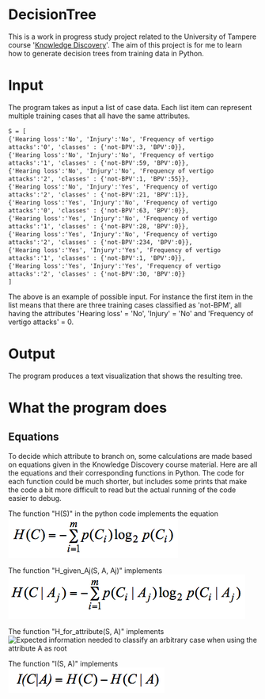 DecisionTree
============

This is a work in progress study project related to the University of Tampere course '[Knowledge Discovery](http://www.uta.fi/sis/tie/timu/timu_eng.html)'.
The aim of this project is for me to learn how to generate decision trees from training data in Python.

# Input

The program takes as input a list of case data. Each list item can represent multiple
training cases that all have the same attributes.

	S = [
	{'Hearing loss':'No', 'Injury':'No', 'Frequency of vertigo attacks':'0', 'classes' : {'not-BPV':3, 'BPV':0}},
	{'Hearing loss':'No', 'Injury':'No', 'Frequency of vertigo attacks':'1', 'classes' : {'not-BPV':59, 'BPV':0}},
	{'Hearing loss':'No', 'Injury':'No', 'Frequency of vertigo attacks':'2', 'classes' : {'not-BPV':1, 'BPV':55}},
	{'Hearing loss':'No', 'Injury':'Yes', 'Frequency of vertigo attacks':'2', 'classes' : {'not-BPV':21, 'BPV':1}},
	{'Hearing loss':'Yes', 'Injury':'No', 'Frequency of vertigo attacks':'0', 'classes' : {'not-BPV':63, 'BPV':0}},
	{'Hearing loss':'Yes', 'Injury':'No', 'Frequency of vertigo attacks':'1', 'classes' : {'not-BPV':28, 'BPV':0}},
	{'Hearing loss':'Yes', 'Injury':'No', 'Frequency of vertigo attacks':'2', 'classes' : {'not-BPV':234, 'BPV':0}},
	{'Hearing loss':'Yes', 'Injury':'Yes', 'Frequency of vertigo attacks':'1', 'classes' : {'not-BPV':1, 'BPV':0}},
	{'Hearing loss':'Yes', 'Injury':'Yes', 'Frequency of vertigo attacks':'2', 'classes' : {'not-BPV':30, 'BPV':0}}
	]

The above is an example of possible input. For instance the first item in the list means that there are three training cases
classified as 'not-BPM', all having the attributes 'Hearing loss' = 'No', 'Injury' = 'No' and 'Frequency of vertigo attacks' = 0.

# Output

The program produces a text visualization that shows the resulting tree.

# What the program does

## Equations

To decide which attribute to branch on, some calculations are made based on equations given in the Knowledge Discovery course material. Here are all the equations and their corresponding functions in Python. The code for each function could be much shorter, but includes some prints that make the code a bit more difficult to read but the actual running of the code easier to debug.

The function "H(S)" in the python code implements the equation
![Expected information needed to classify an arbitrary case in S](img/hc.png)

The function "H_given_Aj(S, A, Aj)" implements
![Expected information needed to classify an arbitrary case in S where Aj has the value A](img/h_given_aj.png)

The function "H_for_attribute(S, A)" implements
![Expected information needed to classify an arbitrary case when
using the attribute A as root](img/h_for_attribute.png)

The function "I(S, A)" implements
![Information gained by branching on the attribute A](img/i.png)
